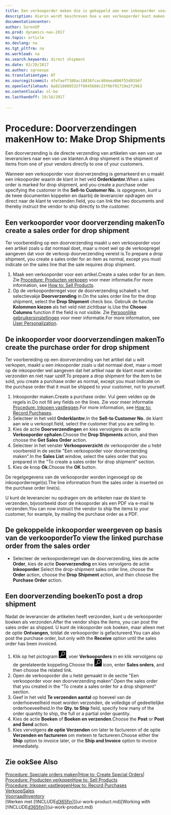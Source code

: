 ```yaml
---
title: Een verkooporder maken die is gekoppeld aan een inkooporder voor een directe verzending
description: Hierin wordt beschreven hoe u een verkooporder kunt maken die is gekoppeld aan een inkooporder om verzending direct van de leverancier naar de klant mogelijk te maken.
documentationcenter: 
author: SorenGP
ms.prod: dynamics-nav-2017
ms.topic: article
ms.devlang: na
ms.tgt_pltfrm: na
ms.workload: na
ms.search.keywords: direct shipment
ms.date: 03/29/2017
ms.author: sgroespe
ms.translationtype: HT
ms.sourcegitcommit: 4fefaef7380ac10836fcac404eea006f55d8556f
ms.openlocfilehash: 6a8210808532ff8945660c23f0bf91719e2f2963
ms.contentlocale: nl-be
ms.lasthandoff: 10/16/2017

---
```

# <a name="how-to-make-drop-shipments"></a><span data-ttu-id="fa46c-103">Procedure: Doorverzendingen maken</span><span class="sxs-lookup"><span data-stu-id="fa46c-103">How to: Make Drop Shipments</span></span>
<span data-ttu-id="fa46c-104">Een doorverzending is de directe verzending van artikelen van een van uw leveranciers naar een van uw klanten.</span><span class="sxs-lookup"><span data-stu-id="fa46c-104">A drop shipment is the shipment of items from one of your vendors directly to one of your customers.</span></span>

<span data-ttu-id="fa46c-105">Wanneer een verkooporder voor doorverzending is gemarkeerd en u maakt een inkooporder waarin de klant in het veld **Orderklantnr.**</span><span class="sxs-lookup"><span data-stu-id="fa46c-105">When a sales order is marked for drop shipment, and you create a purchase order specifying the customer in the **Sell-to Customer No.**</span></span> <span data-ttu-id="fa46c-106">is opgegeven, kunt u de twee documenten koppelen en daarbij de leverancier opdragen om direct naar de klant te verzenden.</span><span class="sxs-lookup"><span data-stu-id="fa46c-106">field, you can link the two documents and thereby instruct the vendor to ship directly to the customer.</span></span>

## <a name="to-create-a-sales-order-for-drop-shipment"></a><span data-ttu-id="fa46c-107">Een verkooporder voor doorverzending maken</span><span class="sxs-lookup"><span data-stu-id="fa46c-107">To create a sales order for drop shipment</span></span>
<span data-ttu-id="fa46c-108">Ter voorbereiding op een doorverzending maakt u een verkooporder voor een artikel zoals u dat normaal doet, maar u moet wel op de verkoopregel aangeven dat voor de verkoop doorverzending vereist is.</span><span class="sxs-lookup"><span data-stu-id="fa46c-108">To prepare a drop shipment, you create a sales order for an item as normal, except you must indicate on the sales line that the sale requires drop shipment.</span></span>

1. <span data-ttu-id="fa46c-109">Maak een verkooporder voor een artikel.</span><span class="sxs-lookup"><span data-stu-id="fa46c-109">Create a sales order for an item.</span></span> <span data-ttu-id="fa46c-110">Zie [Procedure: Producten verkopen](sales-how-sell-products.md) voor meer informatie.</span><span class="sxs-lookup"><span data-stu-id="fa46c-110">For more information, see [How to: Sell Products](sales-how-sell-products.md).</span></span>
2. <span data-ttu-id="fa46c-111">Op de verkooporderregel voor de doorverzending schakelt u het selectievakje **Doorverzending** in.</span><span class="sxs-lookup"><span data-stu-id="fa46c-111">On the sales order line for the drop shipment, select the **Drop Shipment** check box.</span></span> <span data-ttu-id="fa46c-112">Gebruik de functie **Kolommen kiezen** als het veld niet zichtbaar is.</span><span class="sxs-lookup"><span data-stu-id="fa46c-112">Use the **Choose Columns** function if the field is not visible.</span></span> <span data-ttu-id="fa46c-113">Zie [Persoonlijke gebruikersinstellingen](ui-user-personalization.md) voor meer informatie.</span><span class="sxs-lookup"><span data-stu-id="fa46c-113">For more information, see [User Personalization](ui-user-personalization.md).</span></span>

## <a name="to-create-the-purchase-order-for-drop-shipment"></a><span data-ttu-id="fa46c-114">De inkooporder voor doorverzendingen maken</span><span class="sxs-lookup"><span data-stu-id="fa46c-114">To create the purchase order for drop shipment</span></span>
<span data-ttu-id="fa46c-115">Ter voorbereiding op een doorverzending van het artikel dat u wilt verkopen, maakt u een inkooporder zoals u dat normaal doet, maar u moet op de inkooporder wel aangeven dat het artikel naar de klant moet worden verzonden en niet naar uzelf.</span><span class="sxs-lookup"><span data-stu-id="fa46c-115">To prepare a drop shipment for the item to be sold, you create a purchase order as normal, except you must indicate on the purchase order that it must be shipped to your customer, not to yourself.</span></span>

1. <span data-ttu-id="fa46c-116">Inkooporder maken.</span><span class="sxs-lookup"><span data-stu-id="fa46c-116">Create a purchase order.</span></span> <span data-ttu-id="fa46c-117">Vul geen velden op de regels in.</span><span class="sxs-lookup"><span data-stu-id="fa46c-117">Do not fill any fields on the lines.</span></span> <span data-ttu-id="fa46c-118">Zie voor meer informatie [Procedure: Inkopen vastleggen](purchasing-how-record-purchases.md).</span><span class="sxs-lookup"><span data-stu-id="fa46c-118">For more information, see [How to: Record Purchases](purchasing-how-record-purchases.md).</span></span>
2. <span data-ttu-id="fa46c-119">Selecteer in het veld **Orderklantnr.**</span><span class="sxs-lookup"><span data-stu-id="fa46c-119">In the **Sell-to Customer No.**</span></span> <span data-ttu-id="fa46c-120">de klant aan wie u verkoopt.</span><span class="sxs-lookup"><span data-stu-id="fa46c-120">field, select the customer that you are selling to.</span></span>
3. <span data-ttu-id="fa46c-121">Kies de actie **Doorverzendingen** en kies vervolgens de actie **Verkooporder ophalen**.</span><span class="sxs-lookup"><span data-stu-id="fa46c-121">Choose the **Drop Shipments** action, and then choose the **Get Sales Order** action.</span></span>
4. <span data-ttu-id="fa46c-122">Selecteer in het venster **Verkoopoverzicht** de verkooporder die u hebt voorbereid in de sectie "Een verkooporder voor doorverzending maken".</span><span class="sxs-lookup"><span data-stu-id="fa46c-122">In the **Sales List** window, select the sales order that you prepared in the "To create a sales order for drop shipment" section.</span></span>
5. <span data-ttu-id="fa46c-123">Kies de knop **Ok**.</span><span class="sxs-lookup"><span data-stu-id="fa46c-123">Choose the **OK** button.</span></span>

<span data-ttu-id="fa46c-124">De regelgegevens van de verkooporder worden ingevoegd op de inkooporderregel(s).</span><span class="sxs-lookup"><span data-stu-id="fa46c-124">The line information from the sales order is inserted on the purchase order line(s).</span></span>

<span data-ttu-id="fa46c-125">U kunt de leverancier nu opdragen om de artikelen naar de klant te verzenden, bijvoorbeeld door de inkooporder als een PDF via e-mail te verzenden.</span><span class="sxs-lookup"><span data-stu-id="fa46c-125">You can now instruct the vendor to ship the items to your customer, for example, by mailing the purchase order as a PDF.</span></span>     

## <a name="to-view-the-linked-purchase-order-from-the-sales-order"></a><span data-ttu-id="fa46c-126">De gekoppelde inkooporder weergeven op basis van de verkooporder</span><span class="sxs-lookup"><span data-stu-id="fa46c-126">To view the linked purchase order from the sales order</span></span>
* <span data-ttu-id="fa46c-127">Selecteer de verkooporderregel van de doorverzending, kies de actie **Order**, kies de actie **Doorverzending** en kies vervolgens de actie **Inkooporder**.</span><span class="sxs-lookup"><span data-stu-id="fa46c-127">Select the drop-shipment sales order line, choose the **Order** action, choose the **Drop Shipment** action, and then choose the **Purchase Order** action.</span></span>

## <a name="to-post-a-drop-shipment"></a><span data-ttu-id="fa46c-128">Een doorverzending boeken</span><span class="sxs-lookup"><span data-stu-id="fa46c-128">To post a drop shipment</span></span>
<span data-ttu-id="fa46c-129">Nadat de leverancier de artikelen heeft verzonden, kunt u de verkooporder boeken als verzonden.</span><span class="sxs-lookup"><span data-stu-id="fa46c-129">After the vendor ships the items, you can post the sales order as shipped.</span></span> <span data-ttu-id="fa46c-130">U kunt de inkooporder ook boeken, maar alleen met de optie **Ontvangen**, totdat de verkooporder is gefactureerd.</span><span class="sxs-lookup"><span data-stu-id="fa46c-130">You can also post the purchase order, but only with the **Receive** option until the sales order has been invoiced.</span></span>

1. <span data-ttu-id="fa46c-131">Klik op het pictogram ![Zoeken naar pagina of rapport](media/ui-search/search_small.png "pictogram Zoeken naar pagina of rapport"), voer **Verkooporders** in en klik vervolgens op de gerelateerde koppeling.</span><span class="sxs-lookup"><span data-stu-id="fa46c-131">Choose the ![Search for Page or Report](media/ui-search/search_small.png "Search for Page or Report icon") icon, enter **Sales orders**, and then choose the related link.</span></span>
2. <span data-ttu-id="fa46c-132">Open de verkooporder die u hebt gemaakt in de sectie "Een verkooporder voor een doorverzending maken".</span><span class="sxs-lookup"><span data-stu-id="fa46c-132">Open the sales order that you created in the "To create a sales order for a drop shipment" section.</span></span>
3. <span data-ttu-id="fa46c-133">Geef in het veld **Te verzenden aantal** op hoeveel van de orderhoeveelheid moet worden verzonden, de volledige of gedeeltelijke orderhoeveelheid.</span><span class="sxs-lookup"><span data-stu-id="fa46c-133">In the **Qty. to Ship** field, specify how many of the order quantity to ship, the full or a partial order quantity.</span></span>
4. <span data-ttu-id="fa46c-134">Kies de actie **Boeken** of **Boeken en verzenden**.</span><span class="sxs-lookup"><span data-stu-id="fa46c-134">Choose the **Post** or **Post and Send** action.</span></span>
5. <span data-ttu-id="fa46c-135">Kies vervolgens **de optie Verzenden** om later te factureren of de optie **Verzenden en factureren** om meteen te factureren.</span><span class="sxs-lookup"><span data-stu-id="fa46c-135">Choose either the **Ship** option to invoice later, or the **Ship and Invoice** option to invoice immediately.</span></span>

## <a name="see-also"></a><span data-ttu-id="fa46c-136">Zie ook</span><span class="sxs-lookup"><span data-stu-id="fa46c-136">See Also</span></span>
<span data-ttu-id="fa46c-137">[Procedure: Speciale orders maken](sales-how-to-create-special-orders.md)|</span><span class="sxs-lookup"><span data-stu-id="fa46c-137">[How to: Create Special Orders](sales-how-to-create-special-orders.md)|</span></span>  
[<span data-ttu-id="fa46c-138">Procedure: Producten verkopen</span><span class="sxs-lookup"><span data-stu-id="fa46c-138">How to: Sell Products</span></span>](sales-how-sell-products.md)  
[<span data-ttu-id="fa46c-139">Procedure: Inkopen vastleggen</span><span class="sxs-lookup"><span data-stu-id="fa46c-139">How to: Record Purchases</span></span>](purchasing-how-record-purchases.md)  
[<span data-ttu-id="fa46c-140">Verkoop</span><span class="sxs-lookup"><span data-stu-id="fa46c-140">Sales</span></span>](sales-manage-sales.md)  
[<span data-ttu-id="fa46c-141">Voorraad</span><span class="sxs-lookup"><span data-stu-id="fa46c-141">Inventory</span></span>](inventory-manage-inventory.md)  
<span data-ttu-id="fa46c-142">[Werken met [!INCLUDE[d365fin](includes/d365fin_md.md)]](ui-work-product.md)</span><span class="sxs-lookup"><span data-stu-id="fa46c-142">[Working with [!INCLUDE[d365fin](includes/d365fin_md.md)]](ui-work-product.md)</span></span>

